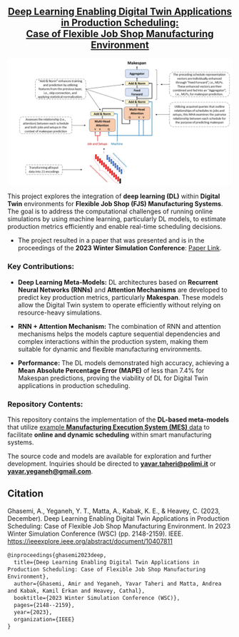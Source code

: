 
<h2 align="center"><a href="https://ieeexplore.ieee.org/abstract/document/10407811">Deep Learning Enabling Digital Twin Applications in Production Scheduling: <br> Case of Flexible Job Shop Manufacturing Environment</a></h2>

<p align="center">
<img src="Data/DL-Makespan_Attention.jpg" alt="DeepLearning_FJS"></p>

This project explores the integration of **deep learning (DL)** within **Digital Twin** environments for **Flexible Job Shop (FJS) Manufacturing Systems**. The goal is to address the computational challenges of running online simulations by using machine learning, particularly DL models, to estimate production metrics efficiently and enable real-time scheduling decisions.  
- The project resulted in a paper that was presented and is in the proceedings of the **2023 Winter Simulation Conference**: [Paper Link](https://ieeexplore.ieee.org/abstract/document/10407811).

### Key Contributions:
- **Deep Learning Meta-Models:** DL architectures based on **Recurrent Neural Networks (RNNs)** and **Attention Mechanisms** are developed to predict key production metrics, particularly **Makespan**. These models allow the Digital Twin system to operate efficiently without relying on resource-heavy simulations.
  
- **RNN + Attention Mechanism:** The combination of RNN and attention mechanisms helps the models capture sequential dependencies and complex interactions within the production system, making them suitable for dynamic and flexible manufacturing environments.

- **Performance:** The DL models demonstrated high accuracy, achieving a **Mean Absolute Percentage Error (MAPE)** of less than 7.4% for Makespan predictions, proving the viability of DL for Digital Twin applications in production scheduling.

### Repository Contents:
This repository contains the implementation of the **DL-based meta-models** that utilize [example **Manufacturing Execution System (MES)** data](https://github.com/ghasemi-amirIE/Digital_Twin_FFS) to facilitate **online and dynamic scheduling** within smart manufacturing systems.

The source code and models are available for exploration and further development. Inquiries should be directed to **yavar.taheri@polimi.it** or **yavar.yeganeh@gmail.com**.

## Citation
Ghasemi, A., Yeganeh, Y. T., Matta, A., Kabak, K. E., & Heavey, C. (2023, December). Deep Learning Enabling Digital Twin Applications in Production Scheduling: Case of Flexible Job Shop Manufacturing Environment. In 2023 Winter Simulation Conference (WSC) (pp. 2148-2159). IEEE. https://ieeexplore.ieee.org/abstract/document/10407811
```
@inproceedings{ghasemi2023deep,
  title={Deep Learning Enabling Digital Twin Applications in Production Scheduling: Case of Flexible Job Shop Manufacturing Environment},
  author={Ghasemi, Amir and Yeganeh, Yavar Taheri and Matta, Andrea and Kabak, Kamil Erkan and Heavey, Cathal},
  booktitle={2023 Winter Simulation Conference (WSC)},
  pages={2148--2159},
  year={2023},
  organization={IEEE}
}
```
